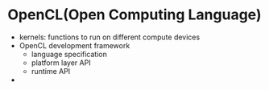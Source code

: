 # OpenCL(Open Computing Language)
- kernels: functions to run on different compute devices
- OpenCL development framework
    - language specification
    - platform layer API
    - runtime API
- 
